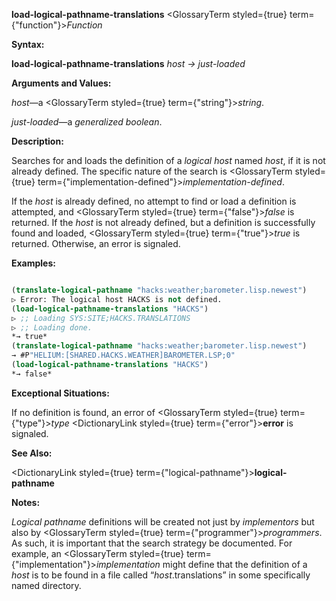 **load-logical-pathname-translations** <GlossaryTerm styled={true} term={"function"}><i>Function</i></GlossaryTerm> 



**Syntax:** 



**load-logical-pathname-translations** *host → just-loaded* 



**Arguments and Values:** 



*host*—a <GlossaryTerm styled={true} term={"string"}><i>string</i></GlossaryTerm>. 



*just-loaded*—a *generalized boolean*. 



**Description:** 



Searches for and loads the definition of a *logical host* named *host*, if it is not already defined. The specific nature of the search is <GlossaryTerm styled={true} term={"implementation-defined"}><i>implementation-defined</i></GlossaryTerm>. 







 



 



If the *host* is already defined, no attempt to find or load a definition is attempted, and <GlossaryTerm styled={true} term={"false"}><i>false</i></GlossaryTerm> is returned. If the *host* is not already defined, but a definition is successfully found and loaded, <GlossaryTerm styled={true} term={"true"}><i>true</i></GlossaryTerm> is returned. Otherwise, an error is signaled. 



**Examples:**
```lisp

(translate-logical-pathname "hacks:weather;barometer.lisp.newest") 
▷ Error: The logical host HACKS is not defined. 
(load-logical-pathname-translations "HACKS") 
▷ ;; Loading SYS:SITE;HACKS.TRANSLATIONS 
▷ ;; Loading done. 
*→ true* 
(translate-logical-pathname "hacks:weather;barometer.lisp.newest") 
→ #P"HELIUM:[SHARED.HACKS.WEATHER]BAROMETER.LSP;0" 
(load-logical-pathname-translations "HACKS") 
*→ false* 

```
**Exceptional Situations:** 



If no definition is found, an error of <GlossaryTerm styled={true} term={"type"}><i>type</i></GlossaryTerm> <DictionaryLink styled={true} term={"error"}><b>error</b></DictionaryLink> is signaled. 



**See Also:** 



<DictionaryLink styled={true} term={"logical-pathname"}><b>logical-pathname</b></DictionaryLink> 



**Notes:** 



*Logical pathname* definitions will be created not just by *implementors* but also by <GlossaryTerm styled={true} term={"programmer"}><i>programmers</i></GlossaryTerm>. As such, it is important that the search strategy be documented. For example, an <GlossaryTerm styled={true} term={"implementation"}><i>implementation</i></GlossaryTerm> might define that the definition of a *host* is to be found in a file called “*host*.translations” in some specifically named directory. 



